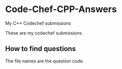 # Code-Chef-CPP-Answers
My C++ Codechef submissions

These are my codechef submissions.

## How to find questions
The file names are the question code.
